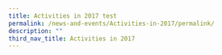 ```yaml
---
title: Activities in 2017 test
permalink: /news-and-events/Activities-in-2017/permalink/
description: ""
third_nav_title: Activities in 2017
---
```

